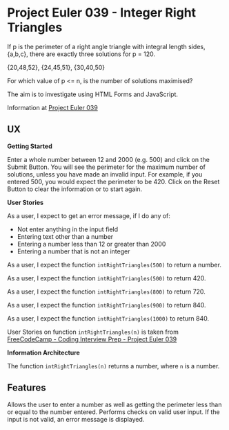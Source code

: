 # Project Euler 039 - Integer Right Triangles

If p is the perimeter of a right angle triangle with integral length sides, {a,b,c}, there are exactly three solutions for p = 120.

{20,48,52}, {24,45,51}, {30,40,50}

For which value of p <= n, is the number of solutions maximised?

The aim is to investigate using HTML Forms and JavaScript.

Information at [Project Euler 039](https://projecteuler.net/problem=39)

## UX

**Getting Started**

Enter a whole number between 12 and 2000 (e.g. 500) and click on the Submit Button.  You will see the perimeter for the maximum number of solutions, unless you have made an invalid input.  For example, if you entered 500, you would expect the perimeter to be 420.  Click on the Reset Button to clear the information or to start again.

**User Stories**

As a user, I expect to get an error message, if I do any of:

- Not enter anything in the input field
- Entering text other than a number
- Entering a number less than 12 or greater than 2000
- Entering a number that is not an integer

As a user, I expect the function `intRightTriangles(500)` to return a number.

As a user, I expect the function `intRightTriangles(500)` to return 420.

As a user, I expect the function `intRightTriangles(800)` to return 720.

As a user, I expect the function `intRightTriangles(900)` to return 840.

As a user, I expect the function `intRightTriangles(1000)` to return 840.

User Stories on function `intRightTriangles(n)` is taken from [FreeCodeCamp - Coding Interview Prep - Project Euler 039](https://www.freecodecamp.org/learn/coding-interview-prep/project-euler/problem-39-integer-right-triangles)

**Information Architecture**

The function `intRightTriangles(n)` returns a number, where `n` is a number.

## Features

Allows the user to enter a number as well as getting the perimeter less than or equal to the number entered.  Performs checks on valid user input.  If the input is not valid, an error message is displayed.

